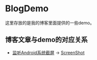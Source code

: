 # BlogDemo
这里存放的是我的博客里面提供的一些demo。

## 博客文章与demo的对应关系

*  [监听Android系统截屏](https://blog.csdn.net/Fantasy_Lin_/article/details/91362468) → [ScreenShot](https://github.com/FantasyLWX/BlogDemo/tree/master/app/src/main/java/com/fantasy/blogdemo/screenshot)
